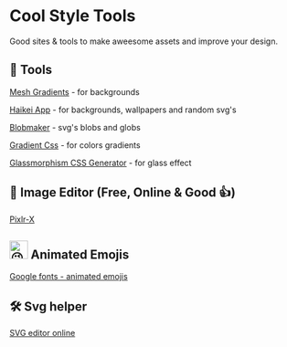 # Cool Style Tools

Good sites & tools to make aweesome assets and improve your design.

## 🧰 Tools

[Mesh Gradients](https://www.magicpattern.design/tools/mesh-gradients) - for backgrounds

[Haikei App](https://app.haikei.app/) - for backgrounds, wallpapers and random svg's

[Blobmaker](https://www.blobmaker.app/) - svg's blobs and globs

[Gradient Css](https://cssgradient.io/) - for colors gradients

[Glassmorphism CSS Generator](https://css.glass/) - for glass effect

## 💫 Image Editor (Free, Online & Good 👍)
[Pixlr-X](https://pixlr.com/br/x/)

## <img src="https://fonts.gstatic.com/s/e/notoemoji/latest/1f609/512.gif" alt="😉" width="32" height="32"> Animated Emojis

[Google fonts - animated emojis](https://googlefonts.github.io/noto-emoji-animation/)

## 🛠️ Svg helper

[SVG editor online](https://svgeditoronline.com/editor/)
